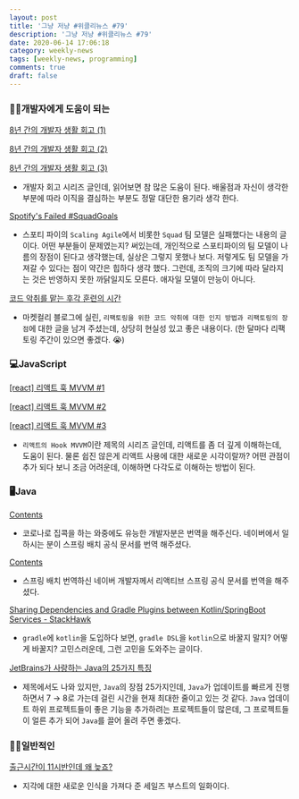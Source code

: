 ```yaml
---
layout: post
title: '그냥 저냥 #위클리뉴스 #79'
description: '그냥 저냥 #위클리뉴스 #79'
date: 2020-06-14 17:06:18
category: weekly-news
tags: [weekly-news, programming]
comments: true
draft: false
---
```


### 🙌🏻개발자에게 도움이 되는

[8년 간의 개발자 생활 회고 (1)](https://jaeyo.github.io/look-back-on-8-years-1/)

[8년 간의 개발자 생활 회고 (2)](https://jaeyo.github.io/look-back-on-8-years-2/)

[8년 간의 개발자 생활 회고 (3)](https://jaeyo.github.io/look-back-on-8-years-3/)

- 개발자 회고 시리즈 글인데, 읽어보면 참 많은 도움이 된다. 배울점과 자신이 생각한 부분에 따라 이직을 결심하는 부분도 정말 대단한 용기라 생각 한다.

[Spotify's Failed #SquadGoals](https://www.jeremiahlee.com/posts/failed-squad-goals/)

- 스포티 파이의 `Scaling Agile`에서 비롯한 `Squad` 팀 모델은 실패했다는 내용의 글이다. 어떤 부분들이 문제였는지? 써있는데, 개인적으로 스포티파이의 팀 모델이 나름의 장점이 된다고 생각했는데, 실상은 그렇지 못했나 보다. 저렇게도 팀 모델을 가져갈 수 있다는 점이 약간은 힙하다 생각 했다. 그런데, 조직의 크기에 따라 달라지는 것은 반영하지 못한 까닭일지도 모른다. 애자일 모델이 만능이 아니다.

[코드 악취를 맡는 후각 훈련의 시간](https://helloworld.kurly.com/blog/rms-refactoring/)

- 마켓컬리 블로그에 실린, `리팩토링을 위한 코드 악취에 대한 인지 방법과 리팩토링의 장점`에 대한 글을 남겨 주셨는데, 상당히 현실성 있고 좋은 내용이다. (한 달마다 리팩토링 주간이 있으면 좋겠다. 😭)

### 💻JavaScript

[[react] 리액트 훅 MVVM #1](https://www.bsidesoft.com/8267?fbclid=IwAR0k_YqRSI9p9MQEOznC1CiZtQu74rRh0NScI0CjhKvnWC0PEDF7i4jVNEs)

[[react] 리액트 훅 MVVM #2](https://www.bsidesoft.com/8280)

[[react] 리액트 훅 MVVM #3](https://www.bsidesoft.com/8289)

- `리액트의 Hook MVVM`이란 제목의 시리즈 글인데, 리액트를 좀 더 깊게 이해하는데, 도움이 된다. 물론 쉽진 않은게 리액트 사용에 대한 새로운 시각이랄까? 어떤 관점이 추가 되다 보니 조금 어려운데, 이해하면 다각도로 이해하는 방법이 된다.

### 🖥Java

[Contents](https://godekdls.github.io/Spring%20Batch/contents/)

- 코로나로 집콕을 하는 와중에도 유능한 개발자분은 번역을 해주신다. 네이버에서 일하시는 분이 스프링 배치 공식 문서를 번역 해주셨다.

[Contents](https://godekdls.github.io/Reactive%20Spring/contents/)

- 스프링 배치 번역하신 네이버 개발자께서 리액티브 스프링 공식 문서를 번역을 해주셨다.

[Sharing Dependencies and Gradle Plugins between Kotlin/SpringBoot Services - StackHawk](https://l.facebook.com/l.php?u=https%3A%2F%2Fwww.stackhawk.com%2Fblog%2Fsharing-dependencies-and-gradle-plugins-between-kotlin-springboot-services%2F&h=AT0Hu1vM9s0r_KuUMefbQSeVXzrVDvOYup6Y0aJtfLhkEOl2RVhG5YIPfwhmeU_Ls2zRlB7w-LmVvuhZGqaXoCcNj7tCQ8EkECXD00hvvJOaFxTkq8WEJEodEgSpHTg&s=1)

- `gradle`에 `kotlin`을 도입하다 보면, `gradle DSL`을 `kotlin`으로 바꿀지 말지? 어떻게 바꿀지? 고민스러운데, 그런 고민을 도와주는 글이다.

[JetBrains가 사랑하는 Java의 25가지 특징](https://blog.jetbrains.com/kr/2020/05/25-things-we-love-about-java-ko/)

- 제목에서도 나와 있지만, `Java`의 장점 25가지인데, `Java`가 업데이트를 빠르게 진행하면서 7 → 8로 가는데 걸린 시간을 현재 최대한 줄이고 있는 것 같다. `Java` 업데이트 하위 프로젝트들이 좋은 기능을 추가하려는 프로젝트들이 많은데, 그 프로젝트들이 얼른 추가 되어 `Java`를 끌어 올려 주면 좋겠다.

### 👍🏻일반적인

[출근시간이 11시반인데 왜 늦죠?](https://medium.com/@sybae/%EC%B6%9C%EA%B7%BC%EC%8B%9C%EA%B0%84%EC%9D%B4-11%EC%8B%9C%EB%B0%98%EC%9D%B8%EB%8D%B0-%EC%99%9C-%EB%8A%A6%EC%A3%A0-3930e558748c)

- 지각에 대한 새로운 인식을 가져다 준 세일즈 부스트의 일화이다.
